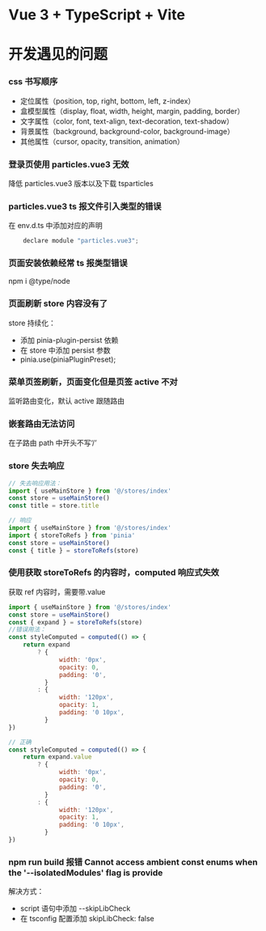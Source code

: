 # Vue 3 + TypeScript + Vite

# 开发遇见的问题

### css 书写顺序

-   定位属性（position, top, right, bottom, left, z-index）
-   盒模型属性（display, float, width, height, margin, padding, border）
-   文字属性（color, font, text-align, text-decoration, text-shadow）
-   背景属性（background, background-color, background-image）
-   其他属性（cursor, opacity, transition, animation）

### 登录页使用 particles.vue3 无效

降低 particles.vue3 版本以及下载 tsparticles

### particles.vue3 ts 报文件引入类型的错误

在 env.d.ts 中添加对应的声明

```javascript
    declare module "particles.vue3";
```

### 页面安装依赖经常 ts 报类型错误

npm i @type/node

### 页面刷新 store 内容没有了

store 持续化：

-   添加 pinia-plugin-persist 依赖
-   在 store 中添加 persist 参数
-   pinia.use(piniaPluginPreset);

### 菜单页签刷新，页面变化但是页签 active 不对

监听路由变化，默认 active 跟随路由

### 嵌套路由无法访问

在子路由 path 中开头不写‘/’

### store 失去响应

```javascript
// 失去响应用法：
import { useMainStore } from '@/stores/index'
const store = useMainStore()
const title = store.title

// 响应
import { useMainStore } from '@/stores/index'
import { storeToRefs } from 'pinia'
const store = useMainStore()
const { title } = storeToRefs(store)
```

### 使用获取 storeToRefs 的内容时，computed 响应式失效

获取 ref 内容时，需要带.value

```javascript
import { useMainStore } from '@/stores/index'
const store = useMainStore()
const { expand } = storeToRefs(store)
//错误用法：
const styleComputed = computed(() => {
    return expand
        ? {
              width: '0px',
              opacity: 0,
              padding: '0',
          }
        : {
              width: '120px',
              opacity: 1,
              padding: '0 10px',
          }
})

// 正确
const styleComputed = computed(() => {
    return expand.value
        ? {
              width: '0px',
              opacity: 0,
              padding: '0',
          }
        : {
              width: '120px',
              opacity: 1,
              padding: '0 10px',
          }
})
```

### npm run build 报错 Cannot access ambient const enums when the '--isolatedModules' flag is provide

解决方式：

-   script 语句中添加 --skipLibCheck
-   在 tsconfig 配置添加 skipLibCheck: false
